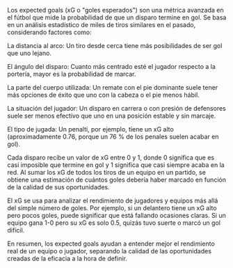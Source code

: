 Los expected goals (xG o "goles esperados") son una métrica avanzada en el fútbol que mide la probabilidad de que un disparo termine en gol. Se basa en un análisis estadístico de miles de tiros similares en el pasado, considerando factores como:

La distancia al arco: Un tiro desde cerca tiene más posibilidades de ser gol que uno lejano.

El ángulo del disparo: Cuanto más centrado esté el jugador respecto a la portería, mayor es la probabilidad de marcar.

La parte del cuerpo utilizada: Un remate con el pie dominante suele tener más opciones de éxito que uno con la cabeza o el pie menos hábil.

La situación del jugador: Un disparo en carrera o con presión de defensores suele ser menos efectivo que uno en una posición estable y sin marcaje.

El tipo de jugada: Un penalti, por ejemplo, tiene un xG alto (aproximadamente 0.76, porque un 76 % de los penales suelen acabar en gol).

Cada disparo recibe un valor de xG entre 0 y 1, donde 0 significa que es casi imposible que termine en gol y 1 significa que casi siempre acaba en la red. Al sumar los xG de todos los tiros de un equipo en un partido, se obtiene una estimación de cuántos goles debería haber marcado en función de la calidad de sus oportunidades.

El xG se usa para analizar el rendimiento de jugadores y equipos más allá del simple número de goles. Por ejemplo, si un delantero tiene un xG alto pero pocos goles, puede significar que está fallando ocasiones claras. Si un equipo gana 1-0 pero su xG es solo 0.5, quizás tuvo suerte o marcó un gol difícil.

En resumen, los expected goals ayudan a entender mejor el rendimiento real de un equipo o jugador, separando la calidad de las oportunidades creadas de la eficacia a la hora de definir.
